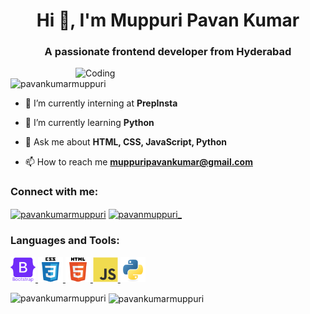 
<h1 align="center">Hi 👋, I'm Muppuri Pavan Kumar</h1>
<h3 align="center">A passionate frontend developer from Hyderabad</h3>
<img align="right" alt="Coding" width="400" src="https://cdn.dribbble.com/users/1162077/screenshots/3848914/programmer.gif" />

<p align="left"> <img src="https://komarev.com/ghpvc/?username=pavankumarmuppuri&label=Profile%20views&color=0e75b6&style=flat" alt="pavankumarmuppuri" /> </p>

- 🔭 I’m currently interning at **PrepInsta**

- 🌱 I’m currently learning **Python**

- 💬 Ask me about **HTML, CSS, JavaScript, Python**

- 📫 How to reach me **muppuripavankumar@gmail.com**

<h3 align="left">Connect with me:</h3>
<p align="left">
<a href="https://linkedin.com/in/pavankumarmuppuri" target="blank"><img align="center" src="https://raw.githubusercontent.com/rahuldkjain/github-profile-readme-generator/master/src/images/icons/Social/linked-in-alt.svg" alt="pavankumarmuppuri" height="30" width="40" /></a>
<a href="https://instagram.com/pavanmuppuri_" target="blank"><img align="center" src="https://raw.githubusercontent.com/rahuldkjain/github-profile-readme-generator/master/src/images/icons/Social/instagram.svg" alt="pavanmuppuri_" height="30" width="40" /></a>
</p>

<h3 align="left">Languages and Tools:</h3>
<p align="left"> <a href="https://getbootstrap.com" target="_blank" rel="noreferrer"> <img src="https://raw.githubusercontent.com/devicons/devicon/master/icons/bootstrap/bootstrap-plain-wordmark.svg" alt="bootstrap" width="40" height="40"/> </a> <a href="https://www.w3schools.com/css/" target="_blank" rel="noreferrer"> <img src="https://raw.githubusercontent.com/devicons/devicon/master/icons/css3/css3-original-wordmark.svg" alt="css3" width="40" height="40"/> </a> <a href="https://www.w3.org/html/" target="_blank" rel="noreferrer"> <img src="https://raw.githubusercontent.com/devicons/devicon/master/icons/html5/html5-original-wordmark.svg" alt="html5" width="40" height="40"/> </a> <a href="https://developer.mozilla.org/en-US/docs/Web/JavaScript" target="_blank" rel="noreferrer"> <img src="https://raw.githubusercontent.com/devicons/devicon/master/icons/javascript/javascript-original.svg" alt="javascript" width="40" height="40"/> </a> <a href="https://www.python.org" target="_blank" rel="noreferrer"> <img src="https://raw.githubusercontent.com/devicons/devicon/master/icons/python/python-original.svg" alt="python" width="40" height="40"/> </a> </p>

<p><img align="left" src="https://github-readme-stats.vercel.app/api/top-langs?username=pavankumarmuppuri&show_icons=true&locale=en&layout=compact" alt="pavankumarmuppuri" /></p>

<p>&nbsp;<img align="center" src="https://github-readme-stats.vercel.app/api?username=pavankumarmuppuri&show_icons=true&locale=en" alt="pavankumarmuppuri" /></p>

